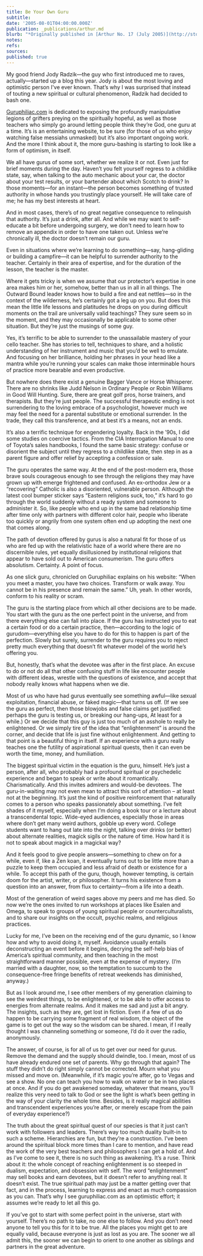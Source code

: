 ```yaml
---
title: Be Your Own Guru
subtitle: 
date: '2005-08-01T04:00:00.000Z'
publication: _publications/arthur.md
blurb: "*Originally published in [Arthur No. 17 (July 2005)](http://store.arthurmag.com/product/arthur-issue-17)*"
notes: 
refs: 
sources: 
published: true
---
```

My good friend Jody Radzik—the guy who first introduced me to raves, actually—started up a blog this year. Jody is about the most loving and optimistic person I've ever known. That’s why I was surprised that instead of touting a new spiritual or cultural phenomenon, Radzik had decided to bash one.

[Guruphiliac.com](http://guruphiliac.blogspot.com/) is dedicated to exposing the profoundly manipulative legions of grifters preying on the spiritually hopeful, as well as those teachers who simply go around letting people think they’re God, one guru at a time. It’s is an entertaining website, to be sure (for those of us who enjoy watching false messiahs unmasked) but it’s also important ongoing work. And the more I think about it, the more guru-bashing is starting to look like a form of optimism, in itself.

We all have gurus of some sort, whether we realize it or not. Even just for brief moments during the day. Haven’t you felt yourself regress to a childlike state, say, when talking to the auto mechanic about your car, the doctor about your test results, or your bartender about which Scotch to drink? In those moments—for an instant—the person becomes something of trusted authority in whose hands you trustingly place yourself. He will take care of me; he has my best interests at heart.

And in most cases, there’s of no great negative consequence to relinquish that authority. It’s just a drink, after all. And while we may want to self-educate a bit before undergoing surgery, we don’t need to learn how to remove an appendix in order to have one taken out. Unless we’re chronically ill, the doctor doesn’t remain our guru.

Even in situations where we’re learning to do something—say, hang-gliding or building a campfire—it can be helpful to surrender authority to the teacher. Certainly in their area of expertise, and for the duration of the lesson, the teacher is the master.

Where it gets tricky is when we assume that our protector’s expertise in one area makes him or her, somehow, better than us in all in all things. The Outward Bound leader knows how to build a fire and eat nettles—so in the context of the wilderness, he’s certainly got a leg up on you. But does this mean the little life lessons and platitudes he drops on you during difficult moments on the trail are universally valid teachings? They sure seem so in the moment, and they may occasionally be applicable to some other situation. But they’re just the musings of some guy.

Yes, it’s terrific to be able to surrender to the unassailable mastery of your cello teacher. She has stories to tell, techniques to share, and a holistic understanding of her instrument and music that you’d be well to emulate. And focusing on her brilliance, holding her phrases in your head like a mantra while you’re running your scales can make those interminable hours of practice more bearable and even productive.

But nowhere does there exist a genuine Bagger Vance or Horse Whisperer. There are no shrinks like Judd Nelson in Ordinary People or Robin Williams in Good Will Hunting. Sure, there are great golf pros, horse trainers, and therapists. But they’re just people. The successful therapeutic ending is not surrendering to the loving embrace of a psychologist, however much we may feel the need for a parental substitute or emotional surrender. In the trade, they call this transference, and at best it’s a means, not an ends.

It’s also a terrific technique for engendering loyalty. Back in the ’90s, I did some studies on coercive tactics. From the CIA Interrogation Manual to one of Toyota’s sales handbooks, I found the same basic strategy: confuse or disorient the subject until they regress to a childlike state, then step in as a parent figure and offer relief by accepting a confession or sale.

The guru operates the same way. At the end of the post-modern era, those brave souls courageous enough to see through the religions they may have grown up with emerge frightened and confused. An ex-orthodox Jew or a “recovering” Catholic is also a disoriented, vulnerable person. Although the latest cool bumper sticker says “Eastern religions suck, too,” it’s hard to go through the world suddenly without a ready system and someone to administer it. So, like people who end up in the same bad relationship time after time only with partners with different color hair, people who liberate too quickly or angrily from one system often end up adopting the next one that comes along.

The path of devotion offered by gurus is also a natural fit for those of us who are fed up with the relativistic haze of a world where there are no discernible rules, yet equally disillusioned by institutional religions that appear to have sold out to American consumerism. The guru offers absolutism. Certainty. A point of focus.

As one slick guru, chronicled on Guruphiliac explains on his website: “When you meet a master, you have two choices. Transform or walk away. You cannot be in his presence and remain the same.” Uh, yeah. In other words, conform to his reality or scram.

The guru is the starting place from which all other decisions are to be made. You start with the guru as the one perfect point in the universe, and from there everything else can fall into place. If the guru has instructed you to eat a certain food or do a certain practice, then—according to the logic of gurudom—everything else you have to do for this to happen is part of the perfection. Slowly but surely, surrender to the guru requires you to reject pretty much everything that doesn’t fit whatever model of the world he’s offering you.

But, honestly, that’s what the devotee was after in the first place. An excuse to do or not do all that other confusing stuff in life like encounter people with different ideas, wrestle with the questions of existence, and accept that nobody really knows what happens when we die.

Most of us who have had gurus eventually see something awful—like sexual exploitation, financial abuse, or faked magic—that turns us off. (If we see the guru as perfect, then those blowjobs and false claims get justified: perhaps the guru is testing us, or breaking our hang-ups, At least for a while.) Or we decide that this guy is just too much of an asshole to really be enlightened. Or we simply tire of the idea that “enlightenment” is around the corner, and decide that life is just fine without enlightenment. And getting to that point is a beautiful thing in itself. If an experience with a guru really teaches one the futility of aspirational spiritual quests, then it can even be worth the time, money, and humiliation.

The biggest spiritual victim in the equation is the guru, himself. He’s just a person, after all, who probably had a profound spiritual or psychedelic experience and began to speak or write about it romantically. Charismatically. And this invites admirers and would-be devotees. The guru-in-waiting may not even mean to attract this sort of attention – at least not at the beginning. It’s just the kind of positive reinforcement that naturally comes to a person who speaks passionately about something. I’ve felt shades of it myself, especially when I’m doing a book tour or a lecture about a transcendental topic. Wide-eyed audiences, especially those in areas where don’t get many weird authors, gobble up every word. College students want to hang out late into the night, talking over drinks (or better) about alternate realities, magick sigils or the nature of time. How hard it is not to speak about magick in a magickal way?

And it feels good to give people answers—something to chew on for a while, even if, like a Zen koan, it eventually turns out to be little more than a puzzle to keep them occupied and less afraid of death or existence for a while. To accept this path of the guru, though, however tempting, is certain doom for the artist, writer, or philosopher. It turns his existence from a question into an answer, from flux to certainty—from a life into a death.

Most of the generation of weird sages above my peers and me has died. So now we’re the ones invited to run workshops at places like Esalen and Omega, to speak to groups of young spiritual people or counterculturalists, and to share our insights on the occult, psychic realms, and religious practices.

Lucky for me, I’ve been on the receiving end of the guru dynamic, so I know how and why to avoid doing it, myself. Avoidance usually entails deconstructing an event before it begins, decrying the self-help bias of America’s spiritual community, and then teaching in the most straightforward manner possible, even at the expense of mystery. (I’m married with a daughter, now, so the temptation to succumb to the consequence-free fringe benefits of retreat weekends has diminished, anyway.)

But as I look around me, I see other members of my generation claiming to see the weirdest things, to be enlightened, or to be able to offer access to energies from alternate realms. And it makes me sad and just a bit angry. The insights, such as they are, get lost in fiction. Even if a few of us do happen to be carrying some fragment of real wisdom, the object of the game is to get out the way so the wisdom can be shared. I mean, if I really thought I was channeling something or someone, I’d do it over the radio, anonymously.

The answer, of course, is for all of us to get over our need for gurus. Remove the demand and the supply should dwindle, too. I mean, most of us have already endured one set of parents. Why go through that again? The stuff they didn’t do right simply cannot be corrected. Mourn what you missed and move on. (Meanwhile, if it’s magic you’re after, go to Vegas and see a show. No one can teach you how to walk on water or be in two places at once. And if you do get awakened someday, whatever that means, you’ll realize this very need to talk to God or see the light is what’s been getting in the way of your clarity the whole time. Besides, is it really magical abilities and transcendent experiences you’re after, or merely escape from the pain of everyday experience?)

The truth about the great spiritual quest of our species is that it just can’t work with followers and leaders. There’s way too much duality built-in to such a scheme. Hierarchies are fun, but they’re a construction. I’ve been around the spiritual block more times than I care to mention, and have read the work of the very best teachers and philosophers I can get a hold of. And as I’ve come to see it, there is no such thing as awakening. It’s a ruse. Think about it: the whole concept of reaching enlightenment is so steeped in dualism, expectation, and obsession with self. The word “enlightenment” may sell books and earn devotees, but it doesn’t refer to anything real. It doesn’t exist. The true spiritual path may just be a matter getting over that fact, and in the process, learning to express and enact as much compassion as you can. That’s why I see guruphiliac.com as an optimistic effort; it assumes we’re ready to let all this go.

If you’ve got to start with some perfect point in the universe, start with yourself. There’s no path to take, no one else to follow. And you don’t need anyone to tell you this for it to be true. All the places you might get to are equally valid, because everyone is just as lost as you are. The sooner we all admit this, the sooner we can begin to orient to one another as siblings and partners in the great adventure.
